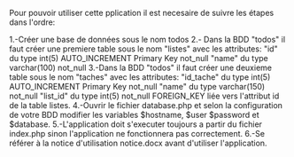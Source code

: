 Pour pouvoir utiliser cette pplication il est necesaire de suivre les étapes dans l'ordre:

1.-Créer une base de données sous le nom todos
2.- Dans la BDD "todos" il faut créer une premiere table sous le nom "listes" avec les attributes: 
		"id" du type int(5) AUTO_INCREMENT Primary Key not_null
		"name" du type varchar(100) not_null
3.-Dans la BDD "todos" il faut créer une deuxieme table sous le nom "taches" avec les attributes:
		"id_tache" du type int(5) AUTO_INCREMENT Primary Key not_null
		"name" du type varchar(150) not_null
		"list_id" du type int(5) not_null FOREIGN_KEY liée vers l'attribut id de la table listes.
4.-Ouvrir le fichier database.php et selon la configuration de votre BDD modifier les variables $hostname, $user $password et $database.
5.-L'application doit s'executer toujours a partir du fichier index.php sinon l'application ne fonctionnera pas correctement.
6.-Se référer à la notice d'utilisation notice.docx avant d'utiliser l'application.